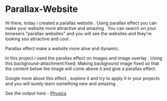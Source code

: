 # Parallax-Website
Hi there,
today i created a parallax website .  Using parallax effect you can make your website more attractive and amazing . You can search on your browsers "parallax websites" and you will see the websites and they're looking  soo attractive and cool . 

Parallax effect make a website more alive and dynamic.

In this project i used the parallax effect on images and image overlay .
Using this background-attachment:fixed;
Making background image fixed so that the content below the image will come above it and give a parallax effect.

Google more about this effect , explore it and try to apply it in your projects and you will surely learn something new and amazing .

See the output here - [Physics](https://anjali-git-hub.github.io/Parallax-Website/ "Parallax website")

